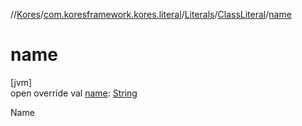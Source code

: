 //[Kores](../../../../index.md)/[com.koresframework.kores.literal](../../index.md)/[Literals](../index.md)/[ClassLiteral](index.md)/[name](name.md)

# name

[jvm]\
open override val [name](name.md): [String](https://kotlinlang.org/api/latest/jvm/stdlib/kotlin/-string/index.html)

Name
